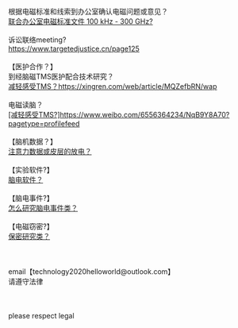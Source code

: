 <br>
<br>
<br>
<br>
根据电磁标准和线索到办公室确认电磁问题或意见？<br>
<a href="https://www.icnirp.org/en/frequencies/radiofrequency/index.html">联合办公室电磁标准文件 100 kHz - 300 GHz?</a><br>
<br>
诉讼联络meeting?<br>
<a href="https://www.targetedjustice.cn/page125">https://www.targetedjustice.cn/page125</a><br>
<br>
【医护合作？】<br>
到经脑磁TMS医护配合技术研究？<br>
<a href="https://xingren.com/web/article/MQZefbRN/wap">减轻感受TMS？https://xingren.com/web/article/MQZefbRN/wap</a><br>
<br>
电磁读脑？<br>
<a href="https://www.weibo.com/6556364234/NqB9Y8A70?pagetype=profilefeed">[减轻感受TMS?]https://www.weibo.com/6556364234/NqB9Y8A70?pagetype=profilefeed</a><br>
<br>
【脑机数据？】<br>
<a href="https://store.neurosky.com/products/copy-of-eeg-meditation">注意力数据或皮层的放电？</a><br>
<br>
【实验软件?】<br>
<a href="http://www.neurosky.com.cn/products-markets/eeg-biosensors/hardware/">脑电软件？</a><br>
<br>
【脑电事件?】<br>
<a href="https://wenku.baidu.com/view/3555c7cb2079168884868762caaedd3382c4b50e.html?_wkts_=1698850175525&bdQuery=%E8%84%91%E7%94%B5%E4%BA%8B%E4%BB%B6%E7%B1%BB&needWelcomeRecommand=1">怎么研究脑电事件类？</a><br>
<br>
【电磁窃密?】<br>
<a href="https://zhuanlan.zhihu.com/p/480124378?utm_id=0">保密研究类？</a><br>
<br>
<br>
<br>
email【technology2020helloworld@outlook.com】<br>
请遵守法律<br>
<br>
<br>
<br>
please respect legal

















